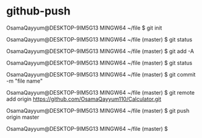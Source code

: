 # github-push


OsamaQayyum@DESKTOP-9IM5G13 MINGW64 ~/file
$ git init

OsamaQayyum@DESKTOP-9IM5G13 MINGW64 ~/file (master)
$ git status

OsamaQayyum@DESKTOP-9IM5G13 MINGW64 ~/file (master)
$ git add -A

OsamaQayyum@DESKTOP-9IM5G13 MINGW64 ~/file (master)
$ git status

OsamaQayyum@DESKTOP-9IM5G13 MINGW64 ~/file (master)
$ git commit -m "file name"

OsamaQayyum@DESKTOP-9IM5G13 MINGW64 ~/file (master)
$ git remote add origin https://github.com/OsamaQayyum110/Calculator.git

OsamaQayyum@DESKTOP-9IM5G13 MINGW64 ~/file (master)
$ git push origin master

OsamaQayyum@DESKTOP-9IM5G13 MINGW64 ~/file (master)
$
